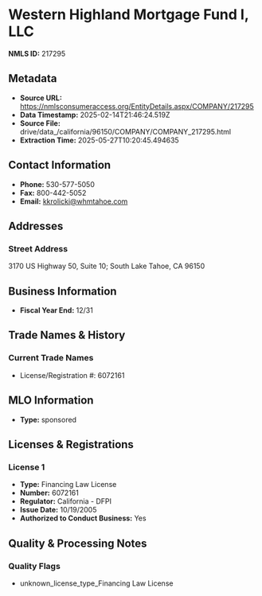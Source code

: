 # Western Highland Mortgage Fund I, LLC

**NMLS ID:** 217295

## Metadata
- **Source URL:** https://nmlsconsumeraccess.org/EntityDetails.aspx/COMPANY/217295
- **Data Timestamp:** 2025-02-14T21:46:24.519Z
- **Source File:** drive/data_/california/96150/COMPANY/COMPANY_217295.html
- **Extraction Time:** 2025-05-27T10:20:45.494635

## Contact Information
- **Phone:** 530-577-5050
- **Fax:** 800-442-5052
- **Email:** kkrolicki@whmtahoe.com

## Addresses
### Street Address
3170 US Highway 50, Suite 10; South Lake Tahoe, CA 96150

## Business Information
- **Fiscal Year End:** 12/31

## Trade Names & History
### Current Trade Names
- License/Registration #: 6072161

## MLO Information
- **Type:** sponsored

## Licenses & Registrations

### License 1
- **Type:** Financing Law License
- **Number:** 6072161
- **Regulator:** California - DFPI
- **Issue Date:** 10/19/2005
- **Authorized to Conduct Business:** Yes

## Quality & Processing Notes
### Quality Flags
- unknown_license_type_Financing Law License
